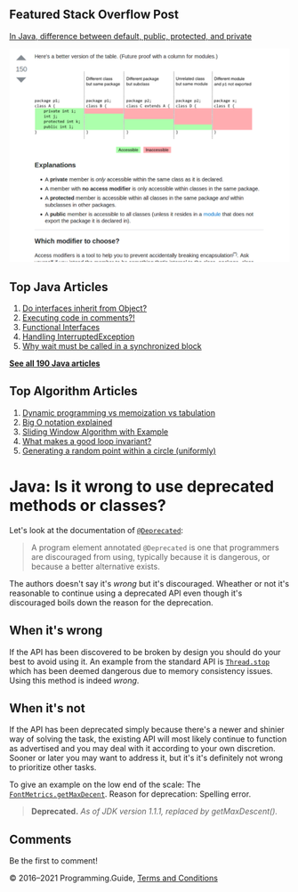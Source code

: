 



## Featured Stack Overflow Post

[In Java, difference between default, public, protected, and private](https://stackoverflow.com/a/33627846/276052)

[<img src="../images/so-featured-33627846.png" alt="StackOverflow screenshot thumbnail" class="screenshot" />](https://stackoverflow.com/a/33627846/276052)



## Top Java Articles

1.  [Do interfaces inherit from Object?](do-interfaces-inherit-from-object.html)
2.  [Executing code in comments?!](executing-code-in-comments.html)
3.  [Functional Interfaces](functional-interfaces.html)
4.  [Handling InterruptedException](handling-interrupted-exceptions.html)
5.  [Why wait must be called in a synchronized block](why-wait-must-be-in-synchronized.html)

[**See all 190 Java articles**](index.html)

## Top Algorithm Articles

1.  [Dynamic programming vs memoization vs tabulation](../dynamic-programming-vs-memoization-vs-tabulation.html)
2.  [Big O notation explained](../big-o-notation-explained.html)
3.  [Sliding Window Algorithm with Example](../sliding-window-example.html)
4.  [What makes a good loop invariant?](../what-makes-a-good-loop-invariant.html)
5.  [Generating a random point within a circle (uniformly)](../random-point-within-circle.html)

# Java: Is it wrong to use deprecated methods or classes?

Let's look at the documentation of [`@Deprecated`](https://docs.oracle.com/javase/8/docs/api/java/lang/Deprecated.html):

> A program element annotated `@Deprecated` is one that programmers are discouraged from using, typically because it is dangerous, or because a better alternative exists.

The authors doesn't say it's _wrong_ but it's discouraged. Wheather or not it's reasonable to continue using a deprecated API even though it's discouraged boils down the reason for the deprecation.

## When it's wrong

If the API has been discovered to be broken by design you should do your best to avoid using it. An example from the standard API is [`Thread.stop`](https://docs.oracle.com/javase/8/docs/api/java/lang/Thread.html#stop--) which has been deemed dangerous due to memory consistency issues. Using this method is indeed _wrong_.

## When it's not

If the API has been deprecated simply because there's a newer and shinier way of solving the task, the existing API will most likely continue to function as advertised and you may deal with it according to your own discretion. Sooner or later you may want to address it, but it's it's definitely not wrong to prioritize other tasks.

To give an example on the low end of the scale: The [`FontMetrics.getMaxDecent`](http://java.sun.com/j2se/1.5.0/docs/api/java/awt/FontMetrics.html#getMaxDecent%28%29). Reason for deprecation: Spelling error.

> **Deprecated.** _As of JDK version 1.1.1, replaced by getMaxDescent()._

## Comments

Be the first to comment!

© 2016–2021 Programming.Guide, [Terms and Conditions](../terms-and-conditions.html)
